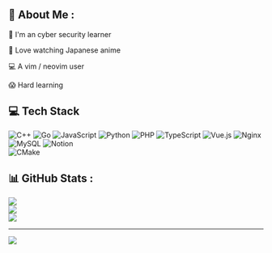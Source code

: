 ## 💫 About Me :

🥳 I'm an cyber security learner

🤤 Love watching Japanese anime

💻 A vim / neovim user

😱 Hard learning

## 💻 Tech Stack
![C++](https://img.shields.io/badge/c++-%2300599C.svg?style=for-the-badge&logo=c%2B%2B&logoColor=white) 
![Go](https://img.shields.io/badge/go-%2300ADD8.svg?style=for-the-badge&logo=go&logoColor=white) 
![JavaScript](https://img.shields.io/badge/javascript-%23323330.svg?style=for-the-badge&logo=javascript&logoColor=%23F7DF1E) 
![Python](https://img.shields.io/badge/python-3670A0?style=for-the-badge&logo=python&logoColor=ffdd54) 
![PHP](https://img.shields.io/badge/php-%23777BB4.svg?style=for-the-badge&logo=php&logoColor=white) 
![TypeScript](https://img.shields.io/badge/typescript-%23007ACC.svg?style=for-the-badge&logo=typescript&logoColor=white) 
![Vue.js](https://img.shields.io/badge/vuejs-%2335495e.svg?style=for-the-badge&logo=vuedotjs&logoColor=%234FC08D) 
![Nginx](https://img.shields.io/badge/nginx-%23009639.svg?style=for-the-badge&logo=nginx&logoColor=white) 
![MySQL](https://img.shields.io/badge/mysql-%2300f.svg?style=for-the-badge&logo=mysql&logoColor=white) 
![Notion](https://img.shields.io/badge/Notion-%23000000.svg?style=for-the-badge&logo=notion&logoColor=white) \
![CMake](https://img.shields.io/badge/CMake-%23008FBA.svg?style=for-the-badge&logo=cmake&logoColor=white)

## 📊 GitHub Stats :
![](https://github-readme-stats.vercel.app/api?username=lixiao189&theme=nord&hide_border=false&include_all_commits=false&count_private=false)<br/>
![](https://github-readme-streak-stats.herokuapp.com/?user=lixiao189&theme=nord&hide_border=false)<br/>
![](https://github-readme-stats.vercel.app/api/top-langs/?username=lixiao189&theme=nord&hide_border=false&include_all_commits=false&count_private=false&layout=compact)

---
[![](https://visitcount.itsvg.in/api?id=lixiao189&icon=0&color=0)](https://visitcount.itsvg.in)
